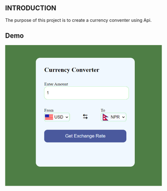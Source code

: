 ## INTRODUCTION
The purpose of this project is to create a currency conventer using Api.

## Demo
![Pokémon Card Demo](Currency.png)